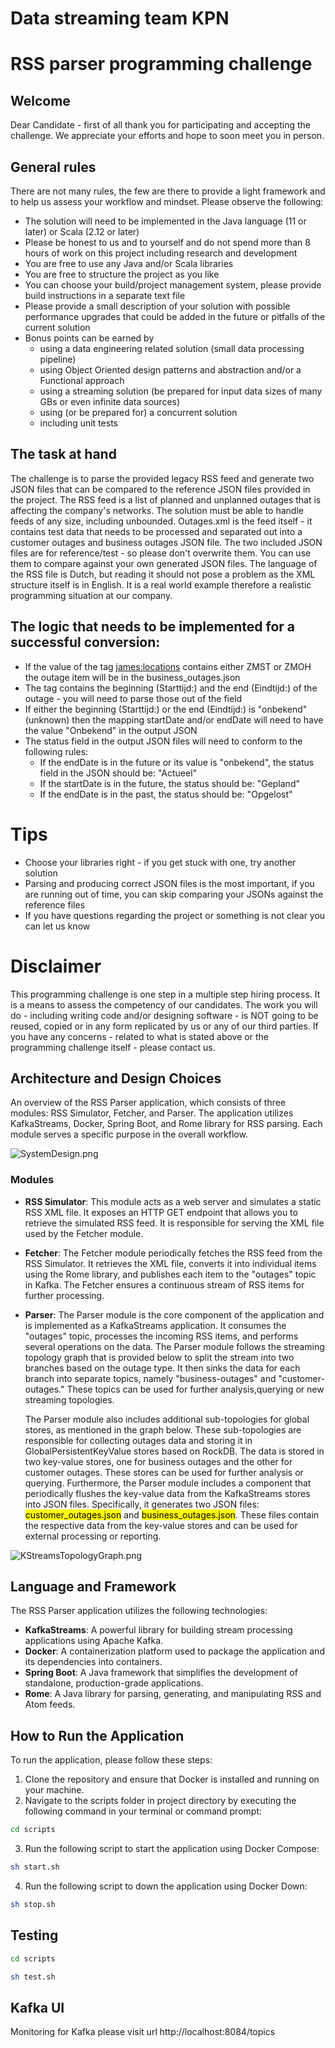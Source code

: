 # Data streaming team KPN

# RSS parser programming challenge

## Welcome

Dear Candidate - first of all thank you for participating and accepting the challenge. We appreciate your efforts and hope to soon
meet you in person.

## General rules

There are not many rules, the few are there to provide a light framework and to help us assess your workflow and mindset.
Please observe the following:

- The solution will need to be implemented in the Java language (11 or later) or Scala (2.12 or later)
- Please be honest to us and to yourself and do not spend more than 8 hours of work on this project including research and
  development
- You are free to use any Java and/or Scala libraries
- You are free to structure the project as you like
- You can choose your build/project management system, please provide build instructions in a separate text file
- Please provide a small description of your solution with possible performance upgrades that could be added in the future or
  pitfalls of the current solution
- Bonus points can be earned by
  - using a data engineering related solution (small data processing pipeline)
  - using Object Oriented design patterns and abstraction and/or a Functional approach
  - using a streaming solution (be prepared for input data sizes of many GBs or even infinite data sources)
  - using (or be prepared for) a concurrent solution
  - including unit tests

## The task at hand

The challenge is to parse the provided legacy RSS feed and generate two JSON files that can be compared to the reference JSON
files provided in the project. The RSS feed is a list of planned and unplanned outages that is affecting the company's networks.
The solution must be able to handle feeds of any size, including unbounded.
Outages.xml is the feed itself - it contains test data that needs to be processed and separated out into a customer outages and
business outages JSON file. The two included JSON files are for reference/test - so please don't overwrite them. You can use them
to compare against your own generated JSON files. The language of the RSS file is Dutch, but reading it should not pose a problem
as the XML structure itself is in English. It is a real world example therefore a realistic programming situation at our company.

## The logic that needs to be implemented for a successful conversion:

- If the value of the tag <james:locations> contains either ZMST or ZMOH the outage item will be in the business_outages.json
- The <description> tag contains the beginning (Starttijd:) and the end (Eindtijd:) of the outage - you will need to parse those
  out of the field
- If either the beginning (Starttijd:) or the end (Eindtijd:) is "onbekend" (unknown) then the mapping startDate and/or endDate
  will need to have the value "Onbekend" in the output JSON
- The status field in the output JSON files will need to conform to the following rules:
  - If the endDate is in the future or its value is "onbekend", the status field in the JSON should be: "Actueel"
  - If the startDate is in the future, the status should be: "Gepland"
  - If the endDate is in the past, the status should be: "Opgelost"

# Tips

- Choose your libraries right - if you get stuck with one, try another solution
- Parsing and producing correct JSON files is the most important, if you are running out of time, you can skip comparing your
  JSONs against the reference files
- If you have questions regarding the project or something is not clear you can let us know

# Disclaimer

This programming challenge is one step in a multiple step hiring process. It is a means to assess the competency of our
candidates.
The work you will do - including writing code and/or designing software - is NOT going to be reused, copied or in any form
replicated by us or any of our third parties.
If you have any concerns - related to what is stated above or the programming challenge itself - please contact us.

## Architecture and Design Choices

An overview of the RSS Parser application, which consists of three modules: RSS Simulator, Fetcher, and
Parser. The application utilizes KafkaStreams, Docker, Spring Boot, and Rome library for RSS parsing. Each module serves a
specific purpose in the overall workflow.

![SystemDesign.png](docs%2FSystemDesign.png)

### Modules

- **RSS Simulator**: This module acts as a web server and simulates a static RSS XML file. It exposes an HTTP GET endpoint that
  allows you to retrieve the simulated RSS feed. It is responsible for serving the XML file used by the Fetcher module.

- **Fetcher**: The Fetcher module periodically fetches the RSS feed from the RSS Simulator. It retrieves the XML file, converts it
  into individual items using the Rome library, and publishes each item to the "outages" topic in Kafka. The Fetcher ensures a
  continuous stream of RSS items for further processing.

- **Parser**: The Parser module is the core component of the application and is implemented as a KafkaStreams application. It
  consumes the "outages" topic, processes the incoming RSS items, and performs several operations on the data. The Parser module
  follows
  the streaming topology graph that is provided below to split the stream into two branches based on the outage type. It then
  sinks the data
  for
  each branch into separate topics, namely "business-outages" and "customer-outages." These topics can be used for further
  analysis,querying or new streaming topologies.

  The Parser module also includes additional sub-topologies for global stores, as mentioned in the graph below. These
  sub-topologies
  are responsible for collecting outages data and storing it in GlobalPersistentKeyValue stores based on RockDB. The data is
  stored in
  two key-value stores,
  one for business outages and the other for customer outages. These stores can be used for further analysis or querying.
  Furthermore, the Parser module includes a component that periodically flushes the key-value data from the KafkaStreams stores
  into JSON files. Specifically, it generates two JSON files: <mark>customer_outages.json</mark> and <mark>
  business_outages.json</mark>. These files contain
  the respective data from the key-value stores and can be used for external processing or reporting.

![KStreamsTopologyGraph.png](docs%2FKStreamsTopologyGraph.png)

## Language and Framework

The RSS Parser application utilizes the following technologies:

- **KafkaStreams**: A powerful library for building stream processing applications using Apache Kafka.
- **Docker**: A containerization platform used to package the application and its dependencies into containers.
- **Spring Boot**: A Java framework that simplifies the development of standalone, production-grade applications.
- **Rome**: A Java library for parsing, generating, and manipulating RSS and Atom feeds.

## How to Run the Application

To run the application, please follow these steps:

1. Clone the repository and ensure that Docker is installed and running on your machine.
2. Navigate to the scripts folder in project directory by executing the following command in your terminal or command
   prompt:

```bash
cd scripts
```

3. Run the following script to start the application using Docker Compose:

```bash
sh start.sh
```

4. Run the following script to down the application using Docker Down:

```bash
sh stop.sh
```

## Testing

```bash
cd scripts
```

```bash
sh test.sh
```

## Kafka UI

Monitoring for Kafka please visit url http://localhost:8084/topics
